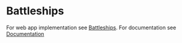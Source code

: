 # Battleships

For web app implementation see [Battleships](https://github.com/AdamWasowicz/Battleships-WebApp). 
For documentation see [Documentation](https://github.com/AdamWasowicz/Battleships/wiki/Home/_edit)

